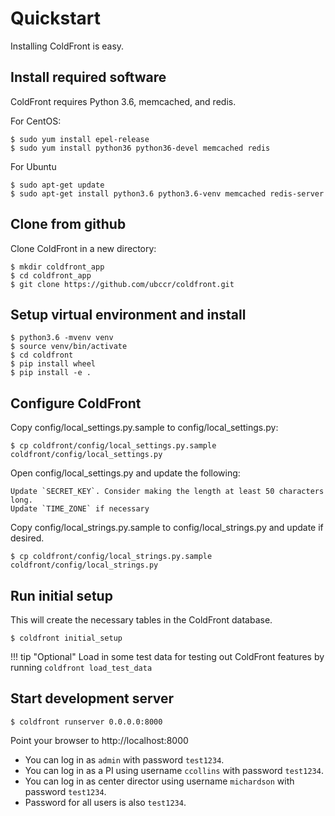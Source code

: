 # Quickstart

Installing ColdFront is easy.

## Install required software

ColdFront requires Python 3.6, memcached, and redis. 

For CentOS:

```
$ sudo yum install epel-release
$ sudo yum install python36 python36-devel memcached redis
```


For Ubuntu

```
$ sudo apt-get update
$ sudo apt-get install python3.6 python3.6-venv memcached redis-server
```

## Clone from github

Clone ColdFront in a new directory:

``` 
$ mkdir coldfront_app
$ cd coldfront_app
$ git clone https://github.com/ubccr/coldfront.git
```


## Setup virtual environment and install

```
$ python3.6 -mvenv venv
$ source venv/bin/activate
$ cd coldfront
$ pip install wheel
$ pip install -e . 
```

## Configure ColdFront

Copy config/local_settings.py.sample to config/local_settings.py:

    
```
$ cp coldfront/config/local_settings.py.sample coldfront/config/local_settings.py
```

Open config/local_settings.py and update the following:
    
```
Update `SECRET_KEY`. Consider making the length at least 50 characters long. 
Update `TIME_ZONE` if necessary
```

Copy config/local_strings.py.sample to config/local_strings.py and update if desired. 
    
```
$ cp coldfront/config/local_strings.py.sample coldfront/config/local_strings.py
```

## Run initial setup
    
This will create the necessary tables in the ColdFront database. 

```
$ coldfront initial_setup
```

!!! tip "Optional"
    Load in some test data for testing out ColdFront features by running
    `coldfront load_test_data`


## Start development server

```
$ coldfront runserver 0.0.0.0:8000
```

Point your browser to http://localhost:8000

- You can log in as `admin` with password `test1234`. 
- You can log in as a PI using username `ccollins` with password `test1234`.
- You can log in as center director using username `michardson` with password `test1234`.
- Password for all users is also `test1234`. 
